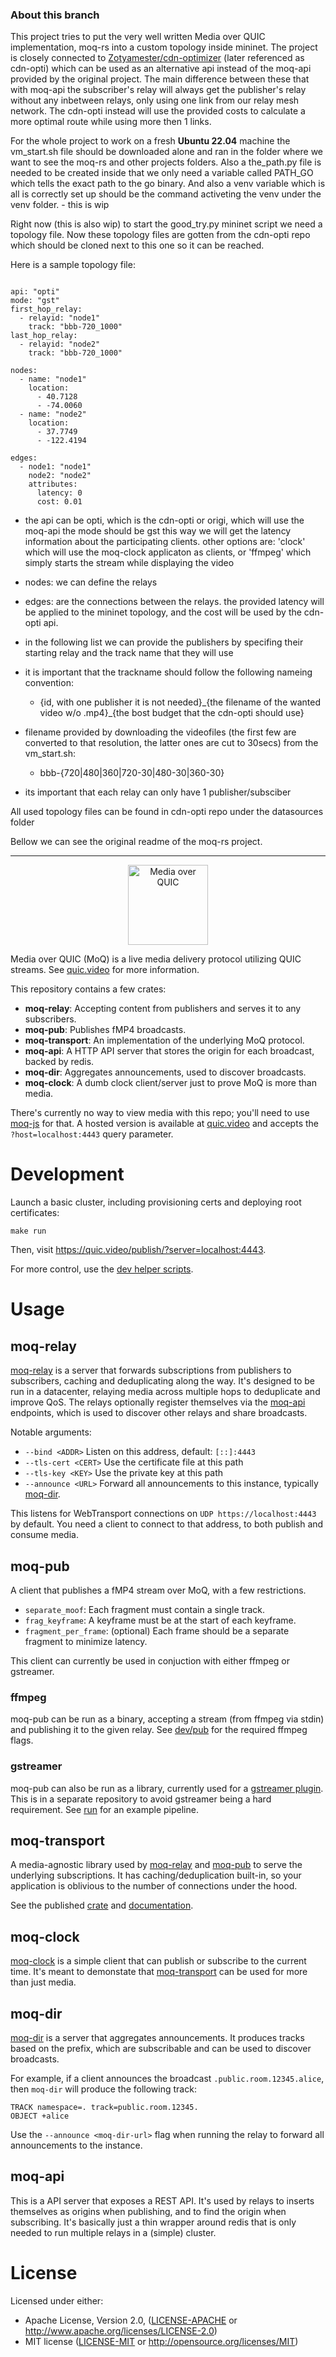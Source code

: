 
### About this branch

This project tries to put the very well written Media over QUIC implementation, moq-rs into a custom topology inside mininet.
The project is closely connected to [Zotyamester/cdn-optimizer](https://github.com/Zotyamester/cdn-optimization) (later referenced as cdn-opti) which can be used as an alternative api instead of the moq-api provided by the original project. The main difference between these that with moq-api the subscriber's relay will always get the publisher's relay without any inbetween relays, only using one link from our relay mesh network. The cdn-opti instead will use the provided costs to calculate a more optimal route while using more then 1 links.

For the whole project to work on a fresh **Ubuntu 22.04** machine the vm_start.sh file should be downloaded alone and ran in the folder where we want to see the moq-rs and other projects folders. Also a the_path.py file is needed to be created inside that we only need a variable called PATH_GO which tells the exact path to the go binary. And also a venv variable which is all is correctly set up should be the command activeting the venv under the venv folder. - this is wip

Right now (this is also wip) to start the good_try.py mininet script we need a topology file. Now these topology files are gotten from the cdn-opti repo which should be cloned next to this one so it can be reached.

Here is a sample topology file:
```

api: "opti" 
mode: "gst" 
first_hop_relay:
  - relayid: "node1"
    track: "bbb-720_1000"
last_hop_relay:
  - relayid: "node2"
    track: "bbb-720_1000"

nodes:
  - name: "node1"
    location:
      - 40.7128
      - -74.0060
  - name: "node2"
    location:
      - 37.7749
      - -122.4194

edges:
  - node1: "node1"
    node2: "node2"
    attributes:
      latency: 0
      cost: 0.01

```
- the api can be opti, which is the cdn-opti or origi, which will use the moq-api the mode should be gst this 
way we will get the latency information about the participating clients. other options are: 'clock' which will 
use the moq-clock applicaton as clients, or 'ffmpeg' which simply starts the stream while displaying the video

- nodes: we can define the relays

- edges: are the connections between the relays. the provided latency will be applied to the mininet topology, and the cost will be used by the cdn-opti api.

- in the following list we can provide the publishers by specifing their starting relay and the track name that they will use

- it is important that the trackname should follow the following nameing convention: 
  - {id, with one publisher it is not needed}\_{the filename of the wanted video w/o .mp4}\_{the bost budget that the cdn-opti should use}

- filename provided by downloading the videofiles (the first few are converted to that resolution, the latter ones are cut to 30secs) from the vm_start.sh:

  - bbb-{720|480|360|720-30|480-30|360-30}

- its important that each relay can only have 1 publisher/subsciber


All used topology files can be found in cdn-opti repo under the datasources folder

Bellow we can see the original readme of the moq-rs project.


***


<p align="center">
	<img height="128px" src="https://github.com/kixelated/moq-rs/blob/main/.github/logo.svg" alt="Media over QUIC">
</p>

Media over QUIC (MoQ) is a live media delivery protocol utilizing QUIC streams.
See [quic.video](https://quic.video) for more information.

This repository contains a few crates:

-   **moq-relay**: Accepting content from publishers and serves it to any subscribers.
-   **moq-pub**: Publishes fMP4 broadcasts.
-   **moq-transport**: An implementation of the underlying MoQ protocol.
-   **moq-api**: A HTTP API server that stores the origin for each broadcast, backed by redis.
-   **moq-dir**: Aggregates announcements, used to discover broadcasts.
-   **moq-clock**: A dumb clock client/server just to prove MoQ is more than media.

There's currently no way to view media with this repo; you'll need to use [moq-js](https://github.com/kixelated/moq-js) for that.
A hosted version is available at [quic.video](https://quic.video) and accepts the `?host=localhost:4443` query parameter.

# Development

Launch a basic cluster, including provisioning certs and deploying root certificates:

```
make run
```

Then, visit https://quic.video/publish/?server=localhost:4443.

For more control, use the [dev helper scripts](dev/README.md).

# Usage

## moq-relay

[moq-relay](moq-relay) is a server that forwards subscriptions from publishers to subscribers, caching and deduplicating along the way.
It's designed to be run in a datacenter, relaying media across multiple hops to deduplicate and improve QoS.
The relays optionally register themselves via the [moq-api](moq-api) endpoints, which is used to discover other relays and share broadcasts.

Notable arguments:

-   `--bind <ADDR>` Listen on this address, default: `[::]:4443`
-   `--tls-cert <CERT>` Use the certificate file at this path
-   `--tls-key <KEY>` Use the private key at this path
-   `--announce <URL>` Forward all announcements to this instance, typically [moq-dir](moq-dir).

This listens for WebTransport connections on `UDP https://localhost:4443` by default.
You need a client to connect to that address, to both publish and consume media.

## moq-pub

A client that publishes a fMP4 stream over MoQ, with a few restrictions.

-   `separate_moof`: Each fragment must contain a single track.
-   `frag_keyframe`: A keyframe must be at the start of each keyframe.
-   `fragment_per_frame`: (optional) Each frame should be a separate fragment to minimize latency.

This client can currently be used in conjuction with either ffmpeg or gstreamer.

### ffmpeg

moq-pub can be run as a binary, accepting a stream (from ffmpeg via stdin) and publishing it to the given relay.
See [dev/pub](dev/pub) for the required ffmpeg flags.

### gstreamer

moq-pub can also be run as a library, currently used for a [gstreamer plugin](https://github.com/kixelated/moq-gst).
This is in a separate repository to avoid gstreamer being a hard requirement.
See [run](https://github.com/kixelated/moq-gst/blob/main/run) for an example pipeline.

## moq-transport

A media-agnostic library used by [moq-relay](moq-relay) and [moq-pub](moq-pub) to serve the underlying subscriptions.
It has caching/deduplication built-in, so your application is oblivious to the number of connections under the hood.

See the published [crate](https://crates.io/crates/moq-transport) and [documentation](https://docs.rs/moq-transport/latest/moq_transport/).

## moq-clock

[moq-clock](moq-clock) is a simple client that can publish or subscribe to the current time.
It's meant to demonstate that [moq-transport](moq-transport) can be used for more than just media.

## moq-dir

[moq-dir](moq-dir) is a server that aggregates announcements.
It produces tracks based on the prefix, which are subscribable and can be used to discover broadcasts.

For example, if a client announces the broadcast `.public.room.12345.alice`, then `moq-dir` will produce the following track:

```
TRACK namespace=. track=public.room.12345.
OBJECT +alice
```

Use the `--announce <moq-dir-url>` flag when running the relay to forward all announcements to the instance.

## moq-api

This is a API server that exposes a REST API.
It's used by relays to inserts themselves as origins when publishing, and to find the origin when subscribing.
It's basically just a thin wrapper around redis that is only needed to run multiple relays in a (simple) cluster.

# License

Licensed under either:

-   Apache License, Version 2.0, ([LICENSE-APACHE](LICENSE-APACHE) or http://www.apache.org/licenses/LICENSE-2.0)
-   MIT license ([LICENSE-MIT](LICENSE-MIT) or http://opensource.org/licenses/MIT)
